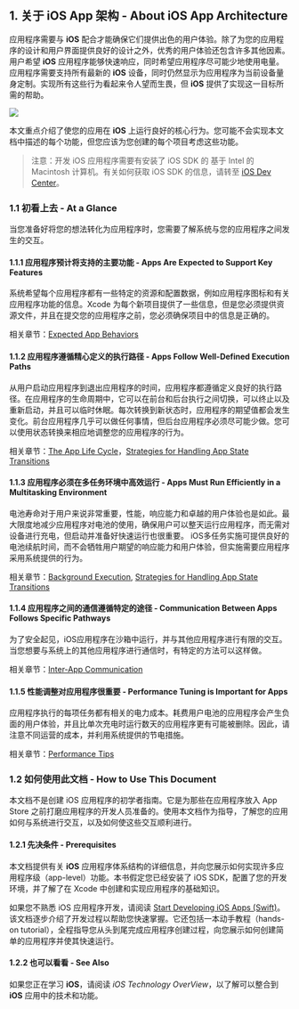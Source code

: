 ## 1. 关于 iOS App 架构 - About iOS App Architecture

应用程序需要与 **iOS** 配合才能确保它们提供出色的用户体验。除了为您的应用程序的设计和用户界面提供良好的设计之外，优秀的用户体验还包含许多其他因素。用户希望 **iOS** 应用程序能够快速响应，同时希望应用程序尽可能少地使用电量。应用程序需要支持所有最新的 **iOS** 设备，同时仍然显示为应用程序为当前设备量身定制。实现所有这些行为看起来令人望而生畏，但 **iOS** 提供了实现这一目标所需的帮助。

![](https://developer.apple.com/library/content/documentation/iPhone/Conceptual/iPhoneOSProgrammingGuide/Art/ios_pg_intro_2x.png)

本文重点介绍了使您的应用在 **iOS** 上运行良好的核心行为。您可能不会实现本文档中描述的每个功能，但您应该为您创建的每个项目考虑这些功能。

> 注意：开发 iOS 应用程序需要有安装了 iOS SDK 的 基于 Intel 的 Macintosh 计算机。有关如何获取 iOS SDK 的信息，请转至 [iOS Dev Center](https://developer.apple.com/devcenter/ios/)。

### 1.1 初看上去 - At a Glance
当您准备好将您的想法转化为应用程序时，您需要了解系统与您的应用程序之间发生的交互。

#### 1.1.1 应用程序预计将支持的主要功能 - Apps Are Expected to Support Key Features
系统希望每个应用程序都有一些特定的资源和配置数据，例如应用程序图标和有关应用程序功能的信息。Xcode 为每个新项目提供了一些信息，但是您必须提供资源文件，并且在提交您的应用程序之前，您必须确保项目中的信息是正确的。

相关章节：[Expected App Behaviors](https://developer.apple.com/library/content/documentation/iPhone/Conceptual/iPhoneOSProgrammingGuide/ExpectedAppBehaviors/ExpectedAppBehaviors.html#//apple_ref/doc/uid/TP40007072-CH3-SW2)

#### 1.1.2 应用程序遵循精心定义的执行路径 - Apps Follow Well-Defined Execution Paths
从用户启动应用程序到退出应用程序的时间，应用程序都遵循定义良好的执行路径。在应用程序的生命周期中，它可以在前台和后台执行之间切换，可以终止以及重新启动，并且可以临时休眠。每次转换到新状态时，应用程序的期望值都会发生变化。前台应用程序几乎可以做任何事情，但后台应用程序必须尽可能少做。您可以使用状态转换来相应地调整您的应用程序的行为。

相关章节：[The App Life Cycle](https://developer.apple.com/library/content/documentation/iPhone/Conceptual/iPhoneOSProgrammingGuide/TheAppLifeCycle/TheAppLifeCycle.html#//apple_ref/doc/uid/TP40007072-CH2-SW1)，[Strategies for Handling App State Transitions](https://developer.apple.com/library/content/documentation/iPhone/Conceptual/iPhoneOSProgrammingGuide/TheAppLifeCycle/TheAppLifeCycle.html#//apple_ref/doc/uid/TP40007072-CH2-SW1)

#### 1.1.3 应用程序必须在多任务环境中高效运行 - Apps Must Run Efficiently in a Multitasking Environment
电池寿命对于用户来说非常重要，性能，响应能力和卓越的用户体验也是如此。最大限度地减少应用程序对电池的使用，确保用户可以整天运行应用程序，而无需对设备进行充电，但启动并准备好快速运行也很重要。 iOS多任务实施可提供良好的电池续航时间，而不会牺牲用户期望的响应能力和用户体验，但实施需要应用程序采用系统提供的行为。

相关章节：[Background Execution](https://developer.apple.com/library/content/documentation/iPhone/Conceptual/iPhoneOSProgrammingGuide/BackgroundExecution/BackgroundExecution.html#//apple_ref/doc/uid/TP40007072-CH4-SW1), [Strategies for Handling App State Transitions](https://developer.apple.com/library/content/documentation/iPhone/Conceptual/iPhoneOSProgrammingGuide/StrategiesforHandlingAppStateTransitions/StrategiesforHandlingAppStateTransitions.html#//apple_ref/doc/uid/TP40007072-CH8-SW1)

#### 1.1.4 应用程序之间的通信遵循特定的途径 - Communication Between Apps Follows Specific Pathways

为了安全起见，iOS应用程序在沙箱中运行，并与其他应用程序进行有限的交互。当您想要与系统上的其他应用程序进行通信时，有特定的方法可以这样做。

相关章节：[Inter-App Communication](https://developer.apple.com/library/content/documentation/iPhone/Conceptual/iPhoneOSProgrammingGuide/Inter-AppCommunication/Inter-AppCommunication.html#//apple_ref/doc/uid/TP40007072-CH6-SW2)

#### 1.1.5 性能调整对应用程序很重要 - Performance Tuning is Important for Apps
应用程序执行的每项任务都有相关的电力成本。耗费用户电池的应用程序会产生负面的用户体验，并且比单次充电时运行数天的应用程序更有可能被删除。因此，请注意不同运营的成本，并利用系统提供的节电措施。

相关章节：[Performance Tips](https://developer.apple.com/library/content/documentation/iPhone/Conceptual/iPhoneOSProgrammingGuide/PerformanceTips/PerformanceTips.html#//apple_ref/doc/uid/TP40007072-CH7-SW1)


### 1.2 如何使用此文档 - How to Use This Document
本文档不是创建 iOS 应用程序的初学者指南。它是为那些在应用程序放入 App Store 之前打磨应用程序的开发人员准备的。使用本文档作为指导，了解您的应用如何与系统进行交互，以及如何使这些交互顺利进行。

#### 1.2.1 先决条件 - Prerequisites
本文档提供有关 **iOS** 应用程序体系结构的详细信息，并向您展示如何实现许多应用程序级（app-level）功能。本书假定您已经安装了 iOS SDK，配置了您的开发环境，并了解了在 Xcode 中创建和实现应用程序的基础知识。

如果您不熟悉 iOS 应用程序开发，请阅读 [Start Developing iOS Apps (Swift)](https://developer.apple.com/library/content/referencelibrary/GettingStarted/DevelopiOSAppsSwift/index.html#//apple_ref/doc/uid/TP40015214)。该文档逐步介绍了开发过程以帮助您快速掌握。它还包括一本动手教程（hands-on tutorial），全程指导您从头到尾完成应用程序创建过程，向您展示如何创建简单的应用程序并使其快速运行。

#### 1.2.2 也可以看看 - See Also
如果您正在学习 **iOS**，请阅读 <em>iOS Technology OverView</em>，以了解可以整合到 **iOS** 应用中的技术和功能。